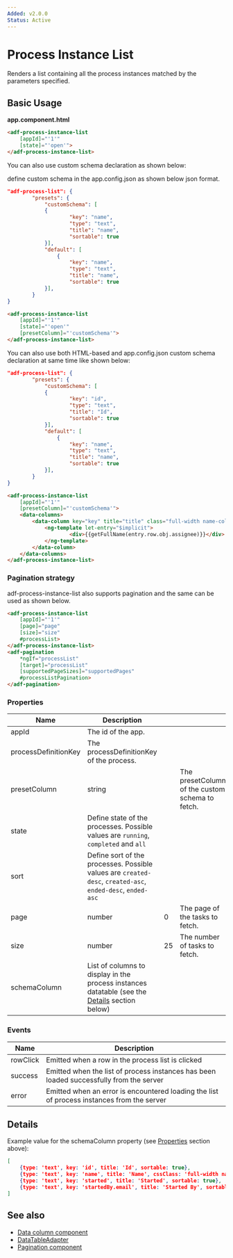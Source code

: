 ```yaml
---
Added: v2.0.0
Status: Active
---
```

# Process Instance List

Renders a list containing all the process instances matched by the parameters specified.

## Basic Usage

**app.component.html**

```html
<adf-process-instance-list
    [appId]="'1'"
    [state]="'open'">
</adf-process-instance-list>
```

You can also use custom schema declaration as shown below:

define custom schema in the app.config.json as shown below json format.

```json
"adf-process-list": {
        "presets": {
            "customSchema": [
            {
                    "key": "name",
                    "type": "text",
                    "title": "name",
                    "sortable": true         
            }],
            "default": [
                {
                    "key": "name",
                    "type": "text",
                    "title": "name",
                    "sortable": true
            }],
        }
}
```

```html
<adf-process-instance-list
    [appId]="'1'"
    [state]="'open'"
    [presetColumn]="'customSchema'">
</adf-process-instance-list>
```

You can also use both HTML-based and app.config.json custom schema declaration at same time like shown below:

```json
"adf-process-list": {
        "presets": {
            "customSchema": [
            {
                    "key": "id",
                    "type": "text",
                    "title": "Id",
                    "sortable": true
            }],
            "default": [
                {
                    "key": "name",
                    "type": "text",
                    "title": "name",
                    "sortable": true
            }],
        }
}
```

```html
<adf-process-instance-list
    [appId]="'1'" 
    [presetColumn]="'customSchema'">
    <data-columns>
        <data-column key="key" title="title" class="full-width name-column">
            <ng-template let-entry="$implicit">
                    <div>{{getFullName(entry.row.obj.assignee)}}</div>
            </ng-template>
        </data-column>
    </data-columns>
</adf-process-instance-list>
```

### Pagination strategy

adf-process-instance-list also supports pagination and the same can be used as shown below.

```html
<adf-process-instance-list
    [appId]="'1'"
    [page]="page"
    [size]="size"
    #processList>
</adf-process-instance-list>
<adf-pagination
    *ngIf="processList"
    [target]="processList"
    [supportedPageSizes]="supportedPages"
    #processListPagination>
</adf-pagination>
```

### Properties

| Name | Description |  |  |
| ---- | ----------- | --- | --- |
| appId | The id of the app. |  |  |
| processDefinitionKey | The processDefinitionKey of the process. |  |  |
| presetColumn | string |  | The presetColumn of the custom schema to fetch. |
| state | Define state of the processes. Possible values are `running`, `completed` and `all` |  |  |
| sort | Define sort of the processes. Possible values are `created-desc`, `created-asc`, `ended-desc`, `ended-asc` |  |  |
| page | number | 0 | The page of the tasks to fetch. |
| size | number | 25 | The number of tasks to fetch. |
| schemaColumn | List of columns to display in the process instances datatable (see the [Details](#details) section below) |  |  |

### Events

| Name | Description |
| ---- | ----------- |
| rowClick | Emitted when a row in the process list is clicked |
| success | Emitted when the list of process instances has been loaded successfully from the server |
| error | Emitted when an error is encountered loading the list of process instances from the server |

## Details

Example value for the schemaColumn property (see [Properties](#properties) section above):

```json
[
    {type: 'text', key: 'id', title: 'Id', sortable: true},
    {type: 'text', key: 'name', title: 'Name', cssClass: 'full-width name-column', sortable: true},
    {type: 'text', key: 'started', title: 'Started', sortable: true},
    {type: 'text', key: 'startedBy.email', title: 'Started By', sortable: true}
]
```
## See also

-   [Data column component](data-column.component.md)
-   [DataTableAdapter](datatable-adapter.interface.md)
-   [Pagination component](pagination.component.md)